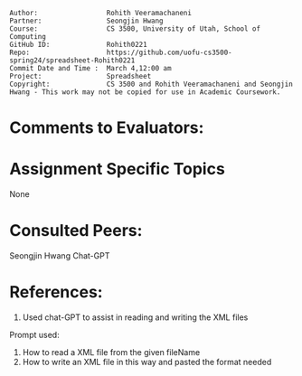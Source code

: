 ﻿```
Author:                 Rohith Veeramachaneni
Partner:                Seongjin Hwang
Course:                 CS 3500, University of Utah, School of Computing
GitHub ID:              Rohith0221
Repo:                   https://github.com/uofu-cs3500-spring24/spreadsheet-Rohith0221
Commit Date and Time :  March 4,12:00 am
Project:                Spreadsheet
Copyright:              CS 3500 and Rohith Veeramachaneni and Seongjin Hwang - This work may not be copied for use in Academic Coursework.
```

# Comments to Evaluators:



# Assignment Specific Topics
None

# Consulted Peers:
Seongjin Hwang
Chat-GPT


# References:

1. Used chat-GPT to assist in reading and writing the XML files

Prompt used:
1. How to read a XML file from the given fileName
2. How to write an XML file in this way and pasted the format needed




